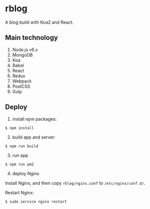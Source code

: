 # rblog

A blog build with Koa2 and React.

## Main technology

1. Node.js v6.x
2. MongoDB
3. Koa
4. Babel
5. React
6. Redux
7. Webpack
8. PostCSS
9. Gulp

## Deploy

1. install npm packages:

```
$ npm install
```

2. build app and server:

```
$ npm run build
```

3. run app

```
$ npm run pm2
```

4. deploy Nginx

Install Nginx, and then copy `rblog/nginx.conf` to `/etc/nginx/conf.d/`.

Restart Nginx: 

```
$ sudo service nginx restart
```
